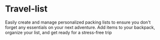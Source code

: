 # Travel-list
Easily create and manage personalized packing lists to ensure you don't forget any essentials on your next adventure. Add items to your backpack, organize your list, and get ready for a stress-free trip

